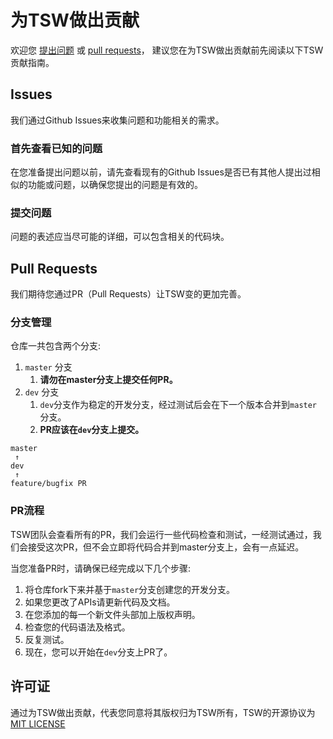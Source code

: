 # 为TSW做出贡献
欢迎您 [提出问题](https://github.com/Tencent/TSW/issues) 或 [pull requests](https://github.com/Tencent/TSW/pulls)， 建议您在为TSW做出贡献前先阅读以下TSW贡献指南。 

## Issues
我们通过Github Issues来收集问题和功能相关的需求。

### 首先查看已知的问题
在您准备提出问题以前，请先查看现有的Github Issues是否已有其他人提出过相似的功能或问题，以确保您提出的问题是有效的。

### 提交问题
问题的表述应当尽可能的详细，可以包含相关的代码块。

## Pull Requests
我们期待您通过PR（Pull Requests）让TSW变的更加完善。

### 分支管理
仓库一共包含两个分支:

1. `master` 分支
	1. **请勿在master分支上提交任何PR。**
2. `dev` 分支
	1. `dev`分支作为稳定的开发分支，经过测试后会在下一个版本合并到`master`分支。
	2. **PR应该在`dev`分支上提交。**


```
master
 ↑
dev   
 ↑ 
feature/bugfix PR
```  

### PR流程
TSW团队会查看所有的PR，我们会运行一些代码检查和测试，一经测试通过，我们会接受这次PR，但不会立即将代码合并到master分支上，会有一点延迟。

当您准备PR时，请确保已经完成以下几个步骤:

1. 将仓库fork下来并基于`master`分支创建您的开发分支。
2. 如果您更改了APIs请更新代码及文档。
3. 在您添加的每一个新文件头部加上版权声明。
4. 检查您的代码语法及格式。
5. 反复测试。
6. 现在，您可以开始在`dev`分支上PR了。

## 许可证
通过为TSW做出贡献，代表您同意将其版权归为TSW所有，TSW的开源协议为[MIT LICENSE](https://github.com/Tencent/TSW/blob/master/LICENSE)